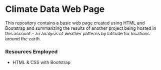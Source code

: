 # Climate Data Web Page

This repository contains a basic web page created using HTML and Bootstrap and summarizing the results of another project being hosted in this account - an analysis of weather patterns by latitude for locations around the earth. 

### Resources Employed
* HTML & CSS with Bootstrap
